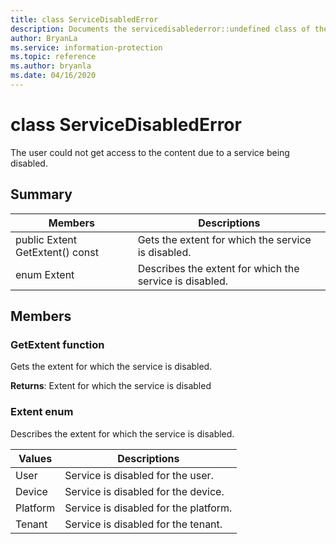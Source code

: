 ```yaml
---
title: class ServiceDisabledError 
description: Documents the servicedisablederror::undefined class of the Microsoft Information Protection (MIP) SDK.
author: BryanLa
ms.service: information-protection
ms.topic: reference
ms.author: bryanla
ms.date: 04/16/2020
---
```


# class ServiceDisabledError

The user could not get access to the content due to a service being disabled.
  
## Summary

| Members                          | Descriptions
|----------------------------------|--------------------------------------------------------
| public Extent GetExtent() const  | Gets the extent for which the service is disabled.
| enum Extent                      | Describes the extent for which the service is disabled.
  
## Members
  
### GetExtent function
Gets the extent for which the service is disabled.

**Returns**: Extent for which the service is disabled
  
### Extent enum

Describes the extent for which the service is disabled.

| Values   | Descriptions
|----------|---------------------------------------
| User     | Service is disabled for the user.
| Device   | Service is disabled for the device.
| Platform | Service is disabled for the platform.
| Tenant   | Service is disabled for the tenant.
